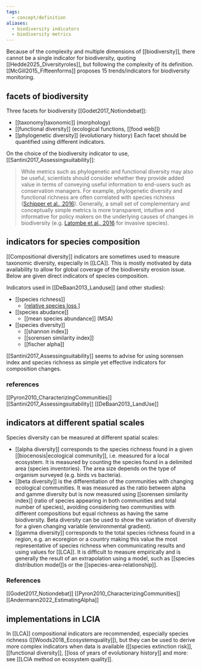 ```yaml
---
tags:
  - concept/definition
aliases:
  - biodiversity indicators
  - biodiversity metrics
---
```

Because of the complexity and multiple dimensions of [[biodiversity]], there cannot be a single indicator for biodiversity, quoting [[Hedde2025_Diversityroles]], but following the complexity of its definition.
[[McGill2015_Fifteenforms]]  proposes 15 trends/indicators for biodiversity monitoring.
## facets of biodiversity
Three facets for biodiversity [[Godet2017_Notiondebat]]:
- [[taxonomy|taxonomic]] (morphology)
- [[functional diversity]] (ecological functions, [[food web]])
- [[phylogenetic diversity]] (evolutionary history)
Each facet should be quantified using different indicators.

On the choice of the biodiversity indicator to use, [[Santini2017_Assessingsuitability]]:
> While metrics such as phylogenetic and functional diversity may also be useful, scientists should consider whether they provide added value in terms of conveying useful information to end-users such as conservation managers. For example, phylogenetic diversity and functional richness are often correlated with species richness ([Schipper et al., 2016](https://www.sciencedirect.com/science/article/pii/S0006320716303305?ref=pdf_download&fr=RR-2&rr=935e09b06db3d159#bb0275)). Generally, a small set of complementary and conceptually simple metrics is more transparent, intuitive and informative for policy makers on the underlying causes of changes in biodiversity (e.g. [Latombe et al., 2016](https://www.sciencedirect.com/science/article/pii/S0006320716303305?ref=pdf_download&fr=RR-2&rr=935e09b06db3d159#bb0175) for invasive species).
## indicators for species composition
[[Compositional diversity]] indicators are sometimes used to measure taxonomic diversity, especially in [[LCA]]. This is mostly motivated by data availability to allow for global coverage of the biodiversity erosion issue. Below are given direct indicators of species composition.

Indicators used in [[DeBaan2013_Landuse]] (and other studies):
- [[species richness]]
	- [[relative species loss ]](PDF)
- [[species abudance]]
	- [[mean species abundance]] (MSA)
- [[species diversity]]
	- [[shannon index]]
	- [[sorensen similarity index]]
	- [[fischer alpha]]
	
[[Santini2017_Assessingsuitability]] seems to advise for using sorensen index and species richness as simple yet effective indicators for composition changes.
### references
[[Pyron2010_CharacterizingCommunities]]
[[Santini2017_Assessingsuitability]]
[[DeBaan2013_LandUse]]
## indicators at different spatial scales
Species diversity can be measured at different spatial scales:
- [[alpha diversity]] corresponds to the species richness found in a given [[biocenosis|ecological community]], i.e. measured for a local ecosystem. It is measured by counting the species found in a delimited area (species inventories). The area size depends on the type of organism surveyed (e.g. birds vs bacteria).
- [[beta diversity]] is the differentiation of the communities with changing ecological communities. It was measured as the ratio between alpha and gamme diversity but is now measured using [[sorensen similarity index]] (ratio of species appearing in both communities and total number of species), avoiding considering two communities with different compositions but equal richness as having the same biodiversity. Beta diversity can be used to show the variation of diversity for a given changing variable (environmental gradient).
- [[gamma diversity]] corresponds to the total species richness found in a region, e.g. an ecoregion or a country making this value the most representative of species richness when communicating results and using values for [[LCA]]. It is difficult to measure empirically and is generally the result of an extrapolation using a model, such as [[species distribution model]]s or the [[species-area-relationship]].

### References
[[Godet2017_Notiondebat]]
[[Pyron2010_CharacterizingCommunities]]
[[Andermann2022_EstimatingAlpha]]
## implementations in LCIA
In [[LCA]] compositional indicators are recommended, especially species richness ([[Woods2018_Ecosystemquality]]), but they can be used to derive more complex indicators when data is available ([[species extinction risk]], [[functional diversity]], [[loss of years of evolutionary history]] and more: see [[LCIA method on ecosystem quality]].